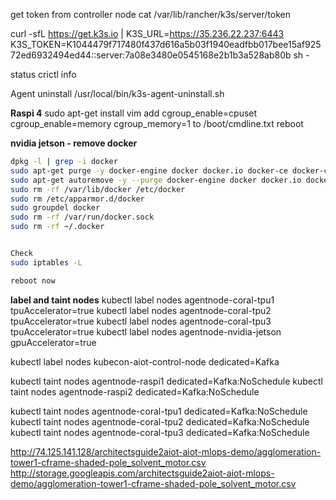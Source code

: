 get token from controller node
cat /var/lib/rancher/k3s/server/token


curl -sfL https://get.k3s.io | K3S_URL=https://35.236.22.237:6443 K3S_TOKEN=K1044479f717480f437d616a5b03f1940eadfbb017bee15af92572ed6932494ed44::server:7a08e3480e0545168e2b1b3a528ab80b sh -
<!-- curl -sfL https://get.k3s.io | K3S_URL=https://35.236.22.237:6443 K3S_TOKEN=K10b0226ae3db52c7613c5bd3861fef8981c110424cb0ab19532c70c30c7f7759a7::server:1d49b5a7e050b5c630f5de5ee2e8cdd5 K3S_RESOLV_CONF=/etc/resolv.conf sh - -->
	

status
crictl info


Agent uninstall
/usr/local/bin/k3s-agent-uninstall.sh

**Raspi 4**
sudo apt-get install vim
add cgroup_enable=cpuset cgroup_enable=memory cgroup_memory=1
to /boot/cmdline.txt
reboot


**nvidia jetson - remove docker**
```bash
dpkg -l | grep -i docker
sudo apt-get purge -y docker-engine docker docker.io docker-ce docker-ce-cli
sudo apt-get autoremove -y --purge docker-engine docker docker.io docker-ce  
sudo rm -rf /var/lib/docker /etc/docker
sudo rm /etc/apparmor.d/docker
sudo groupdel docker
sudo rm -rf /var/run/docker.sock
sudo rm -rf ~/.docker


Check
sudo iptables -L

reboot now
```


**label and taint nodes**
kubectl label nodes agentnode-coral-tpu1 tpuAccelerator=true
kubectl label nodes agentnode-coral-tpu2 tpuAccelerator=true
kubectl label nodes agentnode-coral-tpu3 tpuAccelerator=true
kubectl label nodes agentnode-nvidia-jetson gpuAccelerator=true



kubectl label nodes kubecon-aiot-control-node dedicated=Kafka

kubectl taint nodes agentnode-raspi1 dedicated=Kafka:NoSchedule
kubectl taint nodes agentnode-raspi2 dedicated=Kafka:NoSchedule
<!-- kubectl taint nodes agentnode-nvidia-jetson dedicated=Kafka:NoSchedule -->
kubectl taint nodes agentnode-coral-tpu1 dedicated=Kafka:NoSchedule
kubectl taint nodes agentnode-coral-tpu2 dedicated=Kafka:NoSchedule
kubectl taint nodes agentnode-coral-tpu3 dedicated=Kafka:NoSchedule




http://74.125.141.128/architectsguide2aiot-aiot-mlops-demo/agglomeration-tower1-cframe-shaded-pole_solvent_motor.csv
http://storage.googleapis.com/architectsguide2aiot-aiot-mlops-demo/agglomeration-tower1-cframe-shaded-pole_solvent_motor.csv

